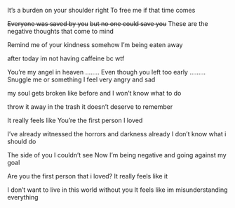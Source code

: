 It’s a burden on your shoulder right
To free me if that time comes

~~Everyone was saved by you~~ 
~~but no one could save you~~
These are the negative thoughts that come to mind

Remind me of your kindness somehow
I’m being eaten away

after today im not having caffeine bc wtf

You’re my angel in heaven
……..
Even though you left too early
………
Snuggle me or something 
I feel very angry and sad

my soul gets broken like before
and I won’t know what to do

throw it away in the trash
it doesn’t deserve to remember

It really feels like
You’re the first person I loved

I’ve already witnessed the horrors and darkness already
I don’t know what i should do

The side of you I couldn’t see
Now I’m being negative and going against my goal

Are you the first person that i loved?
It really feels like it

I don’t want to live in this world without you
It feels like im misunderstanding everything 

